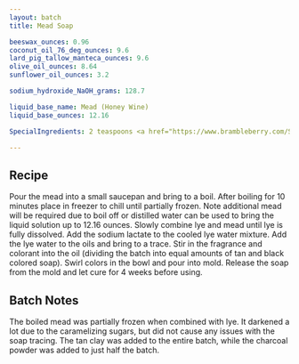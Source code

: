 ```yaml
---
layout: batch
title: Mead Soap

beeswax_ounces: 0.96
coconut_oil_76_deg_ounces: 9.6
lard_pig_tallow_manteca_ounces: 9.6
olive_oil_ounces: 8.64
sunflower_oil_ounces: 3.2

sodium_hydroxide_NaOH_grams: 128.7

liquid_base_name: Mead (Honey Wine)
liquid_base_ounces: 12.16

SpecialIngredients: 2 teaspoons <a href="https://www.brambleberry.com/Sodium-Lactate-P5127.aspx">sodium lactate</a>, 4 teaspoons <a href="http://amzn.to/1mO82Mu">Indian healing clay powder (calcium bentonite)</a>, 1 teaspoon <a href="http://amzn.to/1P0vDQ6">hardwood activated charcoal powder</a>, 1.2 oz. <a href="https://www.brambleberry.com/blackberry-sage-cybilla-fragrance-oil-p3360.aspx">blackberry sage cybilla fragrance oil</a>,.5 oz. <a href="https://www.brambleberry.com/apple-sage-fragrance-oil-p6562.aspx">apple sage fragrance oil</a>, and <a href="/BrewLog/mead-experiment-1B-yeast-strains/">show mead (fermented honey wine)</a>.

---
```


## Recipe
Pour the mead into a small saucepan and bring to a boil. After boiling for 10 minutes place in freezer to chill until partially frozen. Note additional mead will be required due to boil off or distilled water can be used to bring the liquid solution up to 12.16 ounces. Slowly combine lye and mead until lye is fully dissolved. Add the sodium lactate to the cooled lye water mixture. Add the lye water to the oils and bring to a trace. Stir in the fragrance and colorant into the oil (dividing the batch into equal amounts of tan and black colored soap). Swirl colors in the bowl and pour into mold. Release the soap from the mold and let cure for 4 weeks before using.

## Batch Notes
The boiled mead was partially frozen when combined with lye. It darkened a lot due to the caramelizing sugars, but did not cause any issues with the soap tracing. The tan clay was added to the entire batch, while the charcoal powder was added to just half the batch. 